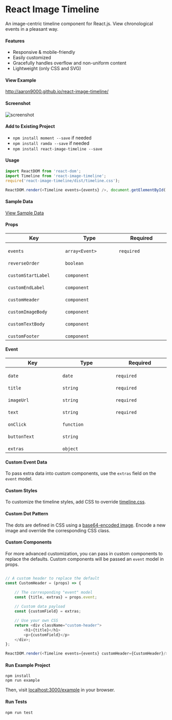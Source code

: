 # React Image Timeline

An image-centric timeline component for React.js. View chronological events in a pleasant way. 


#### Features
- Responsive & mobile-friendly
- Easily customized
- Gracefully handles overflow and non-uniform content
- Lightweight (only CSS and SVG)


#### View Example 
http://aaron9000.github.io/react-image-timeline/


#### Screenshot
![screenshot](https://github.com/aaron9000/react-image-timeline/blob/master/assets/screenshot.png)


#### Add to Existing Project
- `npm install moment --save` if needed
- `npm install ramda --save` if needed
- `npm install react-image-timeline --save`


#### Usage
```js
import ReactDOM from 'react-dom';
import Timeline from 'react-image-timeline';
require('react-image-timeline/dist/timeline.css');

ReactDOM.render(<Timeline events={events} />, document.getElementById('root'));
```

#### Sample Data
[View Sample Data](https://gist.github.com/aaron9000/ca9600c9fc2e8c4b9a503b5789413852)


#### Props
|                      Key |                     Type |                 Required
|--------------------------|--------------------------|--------------------------|
| `                events` | `          array<Event>` | `              required` |
| `          reverseOrder` | `               boolean` |                          |
| `      customStartLabel` | `             component` |                          |
| `        customEndLabel` | `             component` |                          | 
| `          customHeader` | `             component` |                          |
| `       customImageBody` | `             component` |                          |
| `        customTextBody` | `             component` |                          |
| `          customFooter` | `             component` |                          |


#### Event
|                      Key |                     Type |                 Required|
|--------------------------|--------------------------|--------------------------|
| `                  date` | `                  date` | `              required` |
| `                 title` | `                string` | `              required` |
| `              imageUrl` | `                string` | `              required` |
| `                  text` | `                string` | `              required` |
| `               onClick` | `              function` |                          |
| `            buttonText` | `                string` |                          |
| `                extras` | `                object` |                          |

#### Custom Event Data
To pass extra data into custom components, use the `extras` field on the `event` model.

#### Custom Styles
To customize the timeline styles, add CSS to override [timeline.css](https://github.com/aaron9000/react-image-timeline/blob/master/lib/timeline.css). 

#### Custom Dot Pattern
The dots are defined in CSS using a [base64-encoded image](https://www.base64-image.de/). Encode a new image and override the corresponding CSS class.

#### Custom Components
For more advanced customization, you can pass in custom components to replace the defaults. Custom components will be passed an `event` model in props.
```js

// A custom header to replace the default
const CustomHeader = (props) => {

    // The corresponding "event" model
    const {title, extras} = props.event;
    
    // Custom data payload
    const {customField} = extras;

    // Use your own CSS
    return <div className="custom-header">
        <h1>{title}</h1>
        <p>{customField}</p>
    </div>;
};

ReactDOM.render(<Timeline events={events} customHeader={CustomHeader}/>, document.getElementById('root'));
```

#### Run Example Project
```
npm install
npm run example
```
Then, visit [localhost:3000/example](http://localhost:3000/example) in your browser.

#### Run Tests
```
npm run test
```

